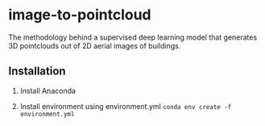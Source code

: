 # image-to-pointcloud
The methodology behind a supervised deep learning model that generates 3D pointclouds out of 2D aerial images of buildings.


## Installation

1. Install Anaconda

2. Install environment using environment.yml
`conda env create -f environment.yml`
